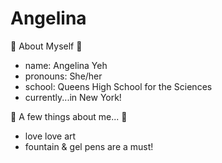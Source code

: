 # Angelina
 
🤍 About Myself 🤍
   - name: Angelina Yeh 
   - pronouns: She/her 
   - school: Queens High School for the Sciences 
   - currently...in New York! 
 
 
🤍 A few things about me... 🤍

  - love love art 
  - fountain & gel pens are a must! 
 
